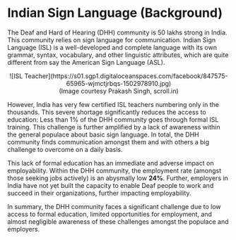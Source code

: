 # Indian Sign Language (Background)

The Deaf and Hard of Hearing (DHH) community is 50 lakhs strong in India. This community relies on sign language for communication. Indian Sign Language (ISL) is a well-developed and complete language with its own grammar, syntax, vocabulary, and other linguistic attributes, which are quite different from say the American Sign Language (ASL).



<center>![ISL Teacher](https://s01.sgp1.digitaloceanspaces.com/facebook/847575-65965-wjmctjrbqs-1502978910.jpg)</center>
<center>(Image courtesy Prakash Singh, scroll.in)</center>

<p> However, India has very few certified ISL teachers numbering only in the thousands. This severe shortage significantly reduces the access to education: Less than 1% of the DHH community goes through formal ISL training. This challenge is further amplified by a lack of awareness within the general populace about basic sign language. In total, the DHH community finds communication amongst them and with others a big challenge to overcome on a daily basis. </p>
<p>This lack of formal education has an immediate and adverse impact on employability. Within the DHH community, the employment rate (amongst those seeking jobs actively) is an abysmally low <b>24%</b>. Further, employers in India have not yet built the capacity to enable Deaf people to work and succeed in their organizations, further impacting employability. </p>
<p> In summary, the DHH community faces a significant challenge due to low access to formal education, limited opportunities for employment, and almost negligible awareness of these challenges amongst the populace and employers. </p>
